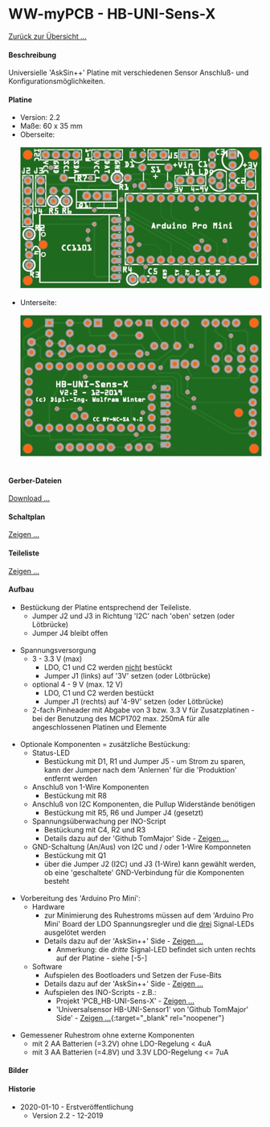 # WW-myPCB - HB-UNI-Sens-X

[Zurück zur Übersicht ...](../README.md)

#### Beschreibung

Universielle 'AskSin++' Platine mit verschiedenen Sensor Anschluß- und Konfigurationsmöglichkeiten.

#### Platine
- Version: 2.2
- Maße: 60 x 35 mm
- Oberseite:
  <br><br>
![WW-myPCB - HB-UNI-Sens-X - Top](./img/PCB_HB-UNI-Sens-X_2.2_Top.jpg "HB-UNI-Sens-X - Top")
<br><br>
- Unterseite:
  <br><br>
![WW-myPCB - HB-UNI-Sens-X - Bottom](./img/PCB_HB-UNI-Sens-X_2.2_Bottom.jpg "HB-UNI-Sens-X - Bottom")
<br><br>

#### Gerber-Dateien
[Download ...](./bin/Gerber_HB-UNI-Sens-X_1.1.zip)

#### Schaltplan
[Zeigen ...](./bin/HB-UNI-Sens-X_2.2.pdf)

#### Teileliste
[Zeigen ...](./bin/HB-UNI-Sens-X_2.2_Teileliste.txt)

#### Aufbau
- Bestückung der Platine entsprechend der Teileliste.
  - Jumper J2 und J3 in Richtung 'I2C' nach 'oben' setzen (oder Lötbrücke)
  - Jumper J4 bleibt offen
<br><br>
- Spannungsversorgung
  - 3 - 3.3 V (max)
    - LDO, C1 und C2 werden <u>nicht</u> bestückt
    - Jumper J1 (links) auf '3V' setzen (oder Lötbrücke)
  - optional 4 - 9 V (max. 12 V)
    - LDO, C1 und C2 werden bestückt
    - Jumper J1 (rechts) auf '4-9V' setzen (oder Lötbrücke)
  - 2-fach Pinheader mit Abgabe von 3 bzw. 3.3 V für Zusatzplatinen - bei der Benutzung des MCP1702 max. 250mA für alle angeschlossenen Platinen und Elemente
<br><br>
- Optionale Komponenten = zusätzliche Bestückung:
  - Status-LED
    - Bestückung mit D1, R1 und Jumper J5 - um Strom zu sparen, kann der Jumper nach dem 'Anlernen' für die 'Produktion' entfernt werden
  - Anschluß von 1-Wire Komponenten
    - Bestückung mit R8
  - Anschluß von I2C Komponenten, die Pullup Widerstände benötigen
    - Bestückung mit R5, R6 und Jumper J4 (gesetzt)
  - Spannungsüberwachung per INO-Script
    - Bestückung mit C4, R2 und R3
    - Details dazu auf der 'Github TomMajor' Side - [Zeigen ...](https://github.com/TomMajor/SmartHome/tree/master/HB-UNI-Sensor1#messung-der-batteriespannung)
  - GND-Schaltung (An/Aus) von I2C und / oder 1-Wire Komponneten
    - Bestückung mit Q1
    - über die Jumper J2 (I2C) und J3 (1-Wire) kann gewählt werden, ob eine 'geschaltete' GND-Verbindung für die Komponenten besteht
<br><br>
- Vorbereitung des 'Arduino Pro Mini':
  - Hardware
    - zur Minimierung des Ruhestroms müssen auf dem 'Arduino Pro Mini' Board der LDO Spannungsregler und die <u>drei</u> Signal-LEDs ausgelötet werden
    - Details dazu auf der 'AskSin++' Side - [Zeigen ...](https://asksinpp.de/Grundlagen/01_hardware.html#batteriebetrieb)
      - Anmerkung: die *dritte* Signal-LED befindet sich unten rechts auf der Platine - siehe [-5-]
  - Software
    - Aufspielen des Bootloaders und Setzen der Fuse-Bits
    - Details dazu auf der 'AskSin++' Side - [Zeigen ...](https://asksinpp.de/Grundlagen/FAQ/babbling_idiot.html#anschluss-des-isp)
    -  Aufspielen des INO-Scripts - z.B.:
        - Projekt 'PCB_HB-UNI-Sens-X' - [Zeigen ...](SHP_HB-UNI-Sens-X\README.md)
        - 'Universalsensor HB-UNI-Sensor1' von 'Github TomMajor' Side' - [Zeigen ...](https://github.com/TomMajor/SmartHome/tree/master/HB-UNI-Sensor1#universalsensor-hb-uni-sensor1){:target="_blank" rel="noopener"}
<br><br>
- Gemessener Ruhestrom ohne externe Komponenten
  - mit 2 AA Batterien (=3.2V) ohne LDO-Regelung < 4uA
  - mit 3 AA Batterien (=4.8V) und 3.3V LDO-Regelung <= 7uA

#### Bilder

#### Historie
- 2020-01-10 - Erstveröffentlichung
  - Version 2.2 - 12-2019
